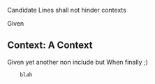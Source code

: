 Candidate Lines shall not hinder contexts

Given
## Context: A Context

Given yet another non include but
When finally ;)
```ruby
    blah
```
